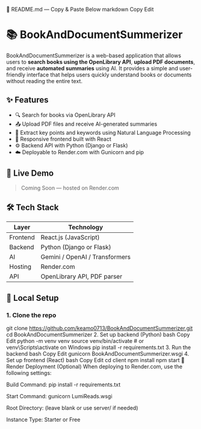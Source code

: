 📄 README.md — Copy & Paste Below
markdown
Copy
Edit
# 📚 BookAndDocumentSummerizer

BookAndDocumentSummerizer is a web-based application that allows users to **search books using the OpenLibrary API**, **upload PDF documents**, and receive **automated summaries** using AI. It provides a simple and user-friendly interface that helps users quickly understand books or documents without reading the entire text.

## ✨ Features

- 🔍 Search for books via OpenLibrary API
- 📤 Upload PDF files and receive AI-generated summaries
- 🧠 Extract key points and keywords using Natural Language Processing
- 📱 Responsive frontend built with React
- ⚙️ Backend API with Python (Django or Flask)
- ☁️ Deployable to Render.com with Gunicorn and pip

## 🚀 Live Demo

> Coming Soon — hosted on Render.com

## 🛠 Tech Stack

| Layer     | Technology                |
|-----------|---------------------------|
| Frontend  | React.js (JavaScript)     |
| Backend   | Python (Django or Flask)  |
| AI        | Gemini / OpenAI / Transformers |
| Hosting   | Render.com                |
| API       | OpenLibrary API, PDF parser |

## 🧪 Local Setup

### 1. Clone the repo
git clone https://github.com/keamo0713/BookAndDocumentSummerizer.git
cd BookAndDocumentSummerizer
2. Set up backend (Python)
bash
Copy
Edit
python -m venv venv
source venv/bin/activate  # or venv\Scripts\activate on Windows
pip install -r requirements.txt
3. Run the backend
bash
Copy
Edit
gunicorn BookAndDocumentSummerizer.wsgi
4. Set up frontend (React)
bash
Copy
Edit
cd client
npm install
npm start
🧾 Render Deployment (Optional)
When deploying to Render.com, use the following settings:

Build Command: pip install -r requirements.txt

Start Command: gunicorn LumiReads.wsgi

Root Directory: (leave blank or use server/ if needed)

Instance Type: Starter or Free

